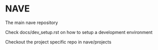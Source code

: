 # NAVE

The main nave repository

Check docs/dev_setup.rst on how to setup a development environment


Checkout the project specific repo in nave/projects
